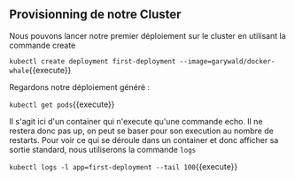 ## Provisionning de notre Cluster

Nous pouvons lancer notre premier déploiement sur le cluster en utilisant la commande create

`kubectl create deployment first-deployment --image=garywald/docker-whale`{{execute}}

Regardons notre déploiement généré :

`kubectl get pods`{{execute}}

Il s'agit ici d'un container qui n'execute qu'une commande echo. Il ne restera donc pas up, on peut se baser pour son execution au nombre de restarts.
Pour voir ce qui se déroule dans un container et donc afficher sa sortie standard, nous utiliserons la commande `logs`

`kubectl logs -l app=first-deployment --tail 100`{{execute}}
